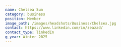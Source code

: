 ```yaml
---
name: Chelsea Sun
category: business
position: Member
image_path: /images/headshots/Business/Chelsea.jpg
contact: https://www.linkedin.com/in/zeazad/
contact_type: linkedIn
g_year: Winter 2025
---
```

